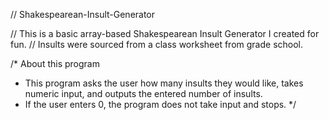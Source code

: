 // Shakespearean-Insult-Generator

// This is a basic array-based Shakespearean Insult Generator I created for fun. 
// Insults were sourced from a class worksheet from grade school. 

/* About this program
*  This program asks the user how many insults they would like, takes numeric input, and outputs the entered number of insults. 
*  If the user enters 0, the program does not take input and stops.
*/
